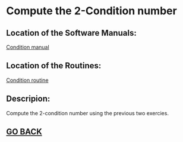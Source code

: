 # Compute the 2-Condition number

## Location of the Software Manuals:
  
  [Condition manual](https://github.com/Alekoll/Math4610/blob/master/SolutionManual/condition.md)
  
## Location of the Routines:
  
  [Condition routine](https://github.com/Alekoll/Math4610/blob/master/routines/PowerMethods.py)

## Descripion:

  Compute the 2-condition number using the previous two exercies.
  
## [GO BACK](https://github.com/Alekoll/Math4610/tree/master/Homework/Task_Set_6)
